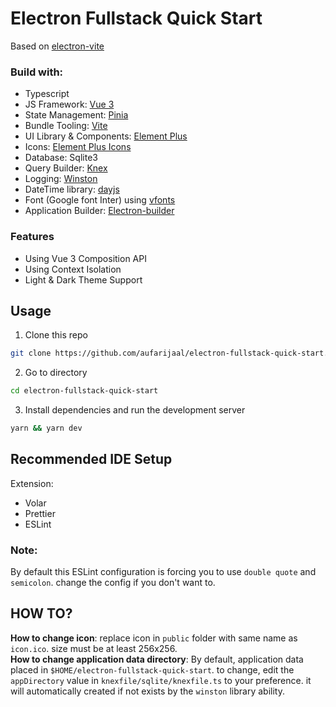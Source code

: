 # Electron Fullstack Quick Start

Based on [electron-vite](https://github.com/electron-vite/electron-vite-vue)

### Build with:
- Typescript
- JS Framework: [Vue 3](https://github.com/vuejs/vue)
- State Management: [Pinia]()
- Bundle Tooling: [Vite](https://github.com/vitejs/vite)
- UI Library & Components: [Element Plus](https://github.com/element-plus/element-plus)
- Icons: [Element Plus Icons](https://github.com/element-plus/element-plus-icons)
- Database: Sqlite3
- Query Builder: [Knex](https://github.com/knex/knex)
- Logging: [Winston](https://github.com/winstonjs/winston)
- DateTime library: [dayjs](https://github.com/iamkun/dayjs)
- Font (Google font Inter) using [vfonts](https://github.com/07akioni/vfonts)
- Application Builder: [Electron-builder](https://github.com/electron-userland/electron-builder)
### Features
- Using Vue 3 Composition API
- Using Context Isolation
- Light & Dark Theme Support

## Usage
1. Clone this repo
```bash
git clone https://github.com/aufarijaal/electron-fullstack-quick-start.git
```
2. Go to directory
```bash
cd electron-fullstack-quick-start
```
3. Install dependencies and run the development server
```bash
yarn && yarn dev
```
## Recommended IDE Setup
Extension:
- Volar
- Prettier
- ESLint

### Note:
By default this ESLint configuration is forcing you to use `double quote` and `semicolon`. change the config if you don't want to.

## HOW TO?

**How to change icon**: replace icon in `public` folder with same name as `icon.ico`. size must be at least 256x256.
<br/>
**How to change application data directory**: By default, application data placed in `$HOME/electron-fullstack-quick-start`. to change, edit the `appDirectory` value in `knexfile/sqlite/knexfile.ts` to your preference. it will automatically created if not exists by the `winston` library ability.